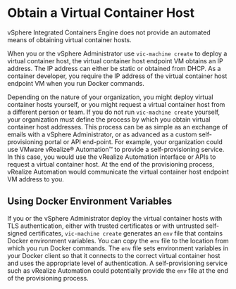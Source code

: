 # Obtain a Virtual Container Host #

vSphere Integrated Containers Engine does not provide an automated means of obtaining virtual container hosts.

When you or the vSphere Administrator use `vic-machine create` to deploy a virtual container host, the virtual container host endpoint VM obtains an IP address. The IP address can either be static or obtained from DHCP. As a container developer, you require the IP address of the virtual container host endpoint VM when you run Docker commands. 

Depending on the nature of your organization, you might deploy virtual container hosts yourself, or you might request a virtual container host from a different person or team. If you do not run `vic-machine create` yourself, your organization must define the process by which you obtain virtual container host addresses. This process can be as simple as an exchange of emails with a vSphere Administrator, or as advanced as a custom self-provisioning portal or API end-point. For example, your organization could use VMware vRealize&reg; Automation&trade; to provide a self-provisioning service. In this case, you would use the vRealize Automation interface or APIs to request a virtual container host. At the end of the provisioning process, vRealize Automation would communicate the virtual container host endpoint VM address to you.

## Using Docker Environment Variables ##

If you or the vSphere Administrator deploy the virtual container hosts   with TLS authentication, either with trusted certificates or with untrusted self-signed certificates, `vic-machine create` generates an `env` file that contains Docker environment variables. You can copy the `env` file to the location from which you run Docker commands. The `env` file sets environment variables in your Docker client so that it connects to the correct virtual container host and uses the appropriate level of authentication. A self-provisioning service such as vRealize Automation could potentially provide the `env` file at the end of the provisioning process.